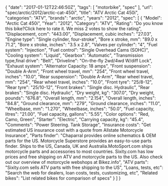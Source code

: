 {
    "date": "2017-01-12T22:46:50Z",
    "tags": [
        "motorbike",
        "spec"
    ],
    "url": "spec\/arctic\/2012\/arctic-cat-450i",
    "title": "ATV Arctic Cat 450i",
    "categories": "ATV",
    "brands": "arctic",
    "years": "2012",
    "spec": [
        {
            "Model": "Arctic Cat 450i",
            "Year": "2012",
            "Category": "ATV",
            "Rating": "Do you know this bike?Click here to rate it. We miss 2 votes to show the rating",
            "Displacement, ccm": "443.00",
            "Displacement, cubic inches": "27.03",
            "Engine type": "Single cylinder, four-stroke",
            "Bore x stroke, mm": "89.0 x 71.2",
            "Bore x stroke, inches": "3.5 x 2.8",
            "Valves per cylinder": "4",
            "Fuel system": "Injection",
            "Fuel control": "Single Overhead Cams (SOHC)",
            "Cooling system": "Liquid",
            "Gearbox": "Automatic",
            "Transmission type,final drive": "Belt",
            "Driveline": "On-the-fly 2wd\/4wd W\/diff Lock",
            "Exhaust system": "Alternator Capacity: 18 amps",
            "Front suspension": "Double A-Arm",
            "Front wheel travel, mm": "254",
            "Front wheel travel, inches": "10.0",
            "Rear suspension": "Double A-Arm",
            "Rear wheel travel, mm": "254",
            "Rear wheel travel, inches": "10.0",
            "Front tyre": "25\/8-12",
            "Rear tyre": "25\/10-12",
            "Front brakes": "Single disc. Hydraulic",
            "Rear brakes": "Single disc. Hydraulic",
            "Dry weight, kg": "307.0",
            "Dry weight, pounds": "676.8",
            "Overall length, mm": "2.154",
            "Overall length, inches": "84.8",
            "Ground clearance, mm": "279",
            "Ground clearance, inches": "11.0",
            "Wheelbase, mm": "1.270",
            "Wheelbase, inches": "50.0",
            "Fuel capacity, litres": "21.00",
            "Fuel capacity, gallons": "5.55",
            "Color options": "Red, Camo, Green",
            "Starter": "Electric",
            "Carrying capacity, kg": "45.4",
            "Comments": "Power Steering. Tank Storage",
            "Insurance costs": "Get estimated US insurance cost with a quote from Allstate Motorcycle Insurance",
            "Parts finder": "Chaparral provides online schematics & OEM parts for the US.   Motorcycle Superstore provides an easy-to-use parts finder. Ships to the US, Canada, UK and Australia.MotoSport.com ships motorcycle parts and accessories to most countries.    Sixity.com has low prices and free shipping on ATV and motorcycle parts to the US. Also check out our overview of motorcycle webshops at Bikez.info",
            "ATV parts": "Sixity.com sells ATV parts with free shipping to the US",
            "Loans, tests, etc": "Search the web for dealers, loan costs, tests, customizing, etc",
            "Related bikes": "List related bikes for comparison of specs"
        }
    ]
}